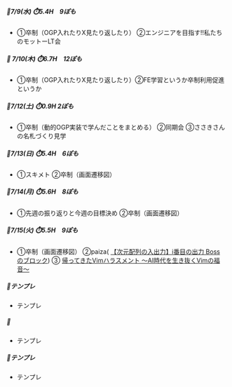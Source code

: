 ##### 🦍7/9(水) ⏱️5.4H　9ぽも
- ①卒制（OGP入れたりX見たり返したり） ②エンジニアを目指す!!私たちのモットーLT会
[](..)

##### 🦍 7/10(木) ⏱️6.7H　12ぽも
- ①卒制（OGP入れたりX見たり返したり）②FE学習というか卒制利用促進というか

##### 🦍7/12(土) ⏱️0.9H 2ぽも
- ①卒制（動的OGP実装で学んだことをまとめる）  ②同期会  ③ささきさんの名札づくり見学

##### 🦍7/13(日) ⏱️5.4H　6ぽも
- ①スキメト ②卒制（画面遷移図）

##### 🦍7/14(月) ⏱️5.6H　8ぽも
- ①先週の振り返りと今週の目標決め  ②卒制（画面遷移図）

##### 🦍7/15(火) ⏱️5.5H　9ぽも
- ①卒制（画面遷移図） ②paiza( [【次元配列の入出力】i番目の出力 Boss のブロック](https://paiza.jp/works/mondai/array_primer/problem_index?language_uid=ruby#array_primer__1dmatrix_i-thoutput_boss)) ③ [帰ってきたVimハラスメント 〜AI時代を生き抜くVimの福音〜](../event/2507.md#帰ってきたvimハラスメント-ai時代を生き抜くvimの福音)

##### 🦍テンプレ
- テンプレ
[](..)

##### 🦍
- テンプレ
[](..)

##### 🦍テンプレ
- テンプレ
[](..)
